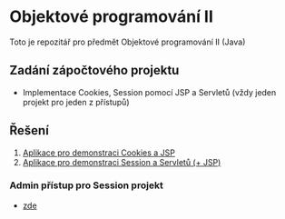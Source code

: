 # Objektové programování II

Toto je repozitář pro předmět Objektové programování II (Java)

## Zadání zápočtového projektu

- Implementace Cookies, Session pomocí JSP a Servletů (vždy jeden projekt pro jeden z přístupů)

## Řešení

1. [Aplikace pro demonstraci Cookies a JSP](https://github.com/lukyncze/objektove-programovani-2/tree/main/cookieJSP)
2. [Aplikace pro demonstraci Session a Servletů (+ JSP)](https://github.com/lukyncze/objektove-programovani-2/tree/main/sessionServlet)

### Admin přístup pro Session projekt

- [zde](https://github.com/lukyncze/objektove-programovani-2/blob/376d28ade199c4ca0f6f8e0b1055d50aa144852d/sessionServlet/src/java/servlet/LoginServlet.java#L46)
